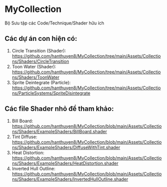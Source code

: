 # MyCollection
Bộ Sưu tập các Code/Technique/Shader hữu ích

## Các dự án con hiện có:

1. Circle Transition (Shader): https://github.com/hanthuyen8/MyCollection/tree/main/Assets/Collections/Shaders/CircleTransition
2. Toon Water (Shader): https://github.com/hanthuyen8/MyCollection/tree/main/Assets/Collections/Shaders/ToonWater
3. Sprite Deintegrate (Particle): https://github.com/hanthuyen8/MyCollection/tree/main/Assets/Collections/ParticleSystems/SpriteDisintegrate

## Các file Shader nhỏ để tham khảo:
1. Bill Board: https://github.com/hanthuyen8/MyCollection/blob/main/Assets/Collections/Shaders/ExampleShaders/BillBoard.shader
2. Tint Diffuse: https://github.com/hanthuyen8/MyCollection/blob/main/Assets/Collections/Shaders/ExampleShaders/DiffuseWithTint.shader
3. Heat Distortion: https://github.com/hanthuyen8/MyCollection/blob/main/Assets/Collections/Shaders/ExampleShaders/HeatDistortion.shader
4. Inverted Hull Outline: https://github.com/hanthuyen8/MyCollection/blob/main/Assets/Collections/Shaders/ExampleShaders/InvertedHullOutline.shader